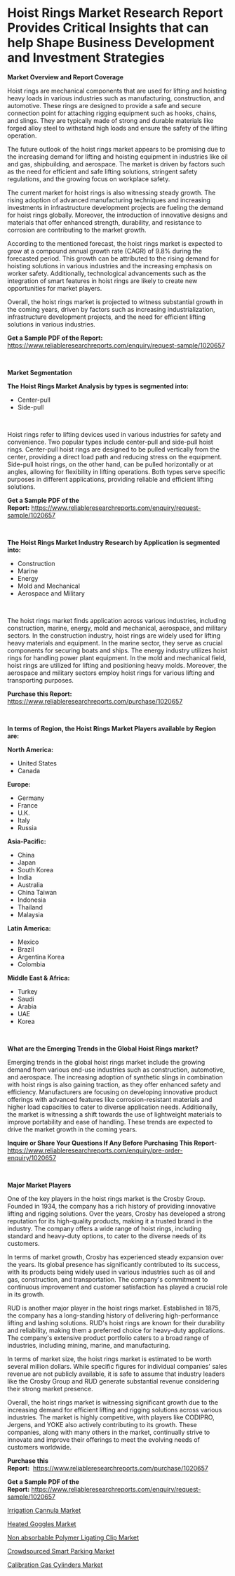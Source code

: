 <p><h1>Hoist Rings Market Research Report Provides Critical Insights that can help Shape Business Development and Investment Strategies</h1></p><p><strong>Market Overview and Report Coverage</strong></p>
<p><p>Hoist rings are mechanical components that are used for lifting and hoisting heavy loads in various industries such as manufacturing, construction, and automotive. These rings are designed to provide a safe and secure connection point for attaching rigging equipment such as hooks, chains, and slings. They are typically made of strong and durable materials like forged alloy steel to withstand high loads and ensure the safety of the lifting operation.</p><p>The future outlook of the hoist rings market appears to be promising due to the increasing demand for lifting and hoisting equipment in industries like oil and gas, shipbuilding, and aerospace. The market is driven by factors such as the need for efficient and safe lifting solutions, stringent safety regulations, and the growing focus on workplace safety.</p><p>The current market for hoist rings is also witnessing steady growth. The rising adoption of advanced manufacturing techniques and increasing investments in infrastructure development projects are fueling the demand for hoist rings globally. Moreover, the introduction of innovative designs and materials that offer enhanced strength, durability, and resistance to corrosion are contributing to the market growth.</p><p>According to the mentioned forecast, the hoist rings market is expected to grow at a compound annual growth rate (CAGR) of 9.8% during the forecasted period. This growth can be attributed to the rising demand for hoisting solutions in various industries and the increasing emphasis on worker safety. Additionally, technological advancements such as the integration of smart features in hoist rings are likely to create new opportunities for market players.</p><p>Overall, the hoist rings market is projected to witness substantial growth in the coming years, driven by factors such as increasing industrialization, infrastructure development projects, and the need for efficient lifting solutions in various industries.</p></p>
<p><strong>Get a Sample PDF of the Report:</strong> <a href="https://www.reliableresearchreports.com/enquiry/request-sample/1020657">https://www.reliableresearchreports.com/enquiry/request-sample/1020657</a></p>
<p>&nbsp;</p>
<p><strong>Market Segmentation</strong></p>
<p><strong>The Hoist Rings Market Analysis by types is segmented into:</strong></p>
<p><ul><li>Center-pull</li><li>Side-pull</li></ul></p>
<p>&nbsp;</p>
<p><p>Hoist rings refer to lifting devices used in various industries for safety and convenience. Two popular types include center-pull and side-pull hoist rings. Center-pull hoist rings are designed to be pulled vertically from the center, providing a direct load path and reducing stress on the equipment. Side-pull hoist rings, on the other hand, can be pulled horizontally or at angles, allowing for flexibility in lifting operations. Both types serve specific purposes in different applications, providing reliable and efficient lifting solutions.</p></p>
<p><strong>Get a Sample PDF of the Report:</strong>&nbsp;<a href="https://www.reliableresearchreports.com/enquiry/request-sample/1020657">https://www.reliableresearchreports.com/enquiry/request-sample/1020657</a></p>
<p>&nbsp;</p>
<p><strong>The Hoist Rings Market Industry Research by Application is segmented into:</strong></p>
<p><ul><li>Construction</li><li>Marine</li><li>Energy</li><li>Mold and Mechanical</li><li>Aerospace and Military</li></ul></p>
<p>&nbsp;</p>
<p><p>The hoist rings market finds application across various industries, including construction, marine, energy, mold and mechanical, aerospace, and military sectors. In the construction industry, hoist rings are widely used for lifting heavy materials and equipment. In the marine sector, they serve as crucial components for securing boats and ships. The energy industry utilizes hoist rings for handling power plant equipment. In the mold and mechanical field, hoist rings are utilized for lifting and positioning heavy molds. Moreover, the aerospace and military sectors employ hoist rings for various lifting and transporting purposes.</p></p>
<p><strong>Purchase this Report:</strong>&nbsp; <a href="https://www.reliableresearchreports.com/purchase/1020657">https://www.reliableresearchreports.com/purchase/1020657</a></p>
<p>&nbsp;</p>
<p><strong>In terms of Region, the Hoist Rings Market Players available by Region are:</strong></p>
<p>
    <p> <strong> North America: </strong>
        <ul>
            <li>United States</li>
            <li>Canada</li>
        </ul>
        </p> 
    <p> <strong> Europe: </strong>
        <ul>
            <li>Germany</li>
            <li>France</li>
            <li>U.K.</li>
            <li>Italy</li>
            <li>Russia</li>
        </ul>
        </p> 
    <p> <strong> Asia-Pacific: </strong>
        <ul>
            <li>China</li>
            <li>Japan</li>
            <li>South Korea</li>
            <li>India</li>
            <li>Australia</li>
            <li>China Taiwan</li>
            <li>Indonesia</li>
            <li>Thailand</li>
            <li>Malaysia</li>
        </ul>
        </p> 
    <p> <strong> Latin America: </strong>
        <ul>
            <li>Mexico</li>
            <li>Brazil</li>
            <li>Argentina Korea</li>
            <li>Colombia</li>
        </ul>
        </p> 
    <p> <strong> Middle East & Africa: </strong>
        <ul>
            <li>Turkey</li>
            <li>Saudi</li>
            <li>Arabia</li>
            <li>UAE</li>
            <li>Korea</li>
        </ul>
    </p>
    </p>
<p>&nbsp;</p>
<p><strong>What are the Emerging Trends in the Global Hoist Rings market?</strong></p>
<p><p>Emerging trends in the global hoist rings market include the growing demand from various end-use industries such as construction, automotive, and aerospace. The increasing adoption of synthetic slings in combination with hoist rings is also gaining traction, as they offer enhanced safety and efficiency. Manufacturers are focusing on developing innovative product offerings with advanced features like corrosion-resistant materials and higher load capacities to cater to diverse application needs. Additionally, the market is witnessing a shift towards the use of lightweight materials to improve portability and ease of handling. These trends are expected to drive the market growth in the coming years.</p></p>
<p><strong>Inquire or Share Your Questions If Any Before Purchasing This Report</strong>- <a href="https://www.reliableresearchreports.com/enquiry/pre-order-enquiry/1020657">https://www.reliableresearchreports.com/enquiry/pre-order-enquiry/1020657</a></p>
<p>&nbsp;</p>
<p><strong>Major Market Players</strong></p>
<p><p>One of the key players in the hoist rings market is the Crosby Group. Founded in 1934, the company has a rich history of providing innovative lifting and rigging solutions. Over the years, Crosby has developed a strong reputation for its high-quality products, making it a trusted brand in the industry. The company offers a wide range of hoist rings, including standard and heavy-duty options, to cater to the diverse needs of its customers.</p><p>In terms of market growth, Crosby has experienced steady expansion over the years. Its global presence has significantly contributed to its success, with its products being widely used in various industries such as oil and gas, construction, and transportation. The company's commitment to continuous improvement and customer satisfaction has played a crucial role in its growth.</p><p>RUD is another major player in the hoist rings market. Established in 1875, the company has a long-standing history of delivering high-performance lifting and lashing solutions. RUD's hoist rings are known for their durability and reliability, making them a preferred choice for heavy-duty applications. The company's extensive product portfolio caters to a broad range of industries, including mining, marine, and manufacturing.</p><p>In terms of market size, the hoist rings market is estimated to be worth several million dollars. While specific figures for individual companies' sales revenue are not publicly available, it is safe to assume that industry leaders like the Crosby Group and RUD generate substantial revenue considering their strong market presence.</p><p>Overall, the hoist rings market is witnessing significant growth due to the increasing demand for efficient lifting and rigging solutions across various industries. The market is highly competitive, with players like CODIPRO, Jergens, and YOKE also actively contributing to its growth. These companies, along with many others in the market, continually strive to innovate and improve their offerings to meet the evolving needs of customers worldwide.</p></p>
<p><strong>Purchase this Report:</strong>&nbsp;&nbsp;<a href="https://www.reliableresearchreports.com/purchase/1020657">https://www.reliableresearchreports.com/purchase/1020657</a></p>
<p></p>
<p><strong>Get a Sample PDF of the Report:</strong>&nbsp;<a href="https://www.reliableresearchreports.com/enquiry/request-sample/1020657">https://www.reliableresearchreports.com/enquiry/request-sample/1020657</a></p>
<p><p><a href="https://www.reportprime.com/irrigation-cannula-r10451">Irrigation Cannula Market</a></p><p><a href="https://www.linkedin.com/pulse/heated-goggles-market-size-share-global-analysis-report-ochve/">Heated Goggles Market</a></p><p><a href="https://www.reportprime.com/non-absorbable-polymer-ligating-clip-r10453">Non absorbable Polymer Ligating Clip Market</a></p><p><a href="https://issuu.com/reportprime-2/docs/crowdsourced-smart-parking-market-size-2030.pptx?fr=xKAE9_zU1NQ">Crowdsourced Smart Parking Market</a></p><p><a href="https://medium.com/@rosm15203/calibration-gas-cylinders-market-size-growth-forecast-2023-2030-5d1b45973c84">Calibration Gas Cylinders Market</a></p></p>